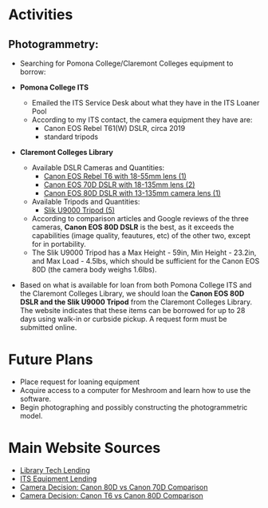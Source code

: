 # Activities

## Photogrammetry:

- Searching for Pomona College/Claremont Colleges equipment to borrow:
- **Pomona College ITS**
  - Emailed the ITS Service Desk about what they have in the ITS Loaner Pool
  - According to my ITS contact, the camera equipment they have are:
    - Canon EOS Rebel T61(W) DSLR, circa 2019
    - standard tripods
  
- **Claremont Colleges Library**
  - Available DSLR Cameras and Quantities:
    - [Canon EOS Rebel T6 with 18-55mm lens (1)](https://ccl.on.worldcat.org/oclc/957364298)
    - [Canon EOS 70D DSLR with 18-135mm lens (2)](https://ccl.on.worldcat.org/oclc/957352639)
    - [Canon EOS 80D DSLR with 13-135mm camera lens (1)](https://ccl.on.worldcat.org/oclc/1112673177)
  - Available Tripods and Quantities:
    - [Slik U9000 Tripod (5)](https://ccl.on.worldcat.org/oclc/957295812)
  - According to comparison articles and Google reviews of the three cameras, **Canon EOS 80D DSLR** is the best, as it exceeds the capabilities (image quality, feautures, etc) of the other two, except for in portability.
  - The Slik U9000 Tripod has a Max Height - 59in, Min Height - 23.2in, and Max Load - 4.5lbs, which should be sufficient for the Canon EOS 80D (the camera body weighs 1.6lbs). 

- Based on what is available for loan from both Pomona College ITS and the Claremont Colleges Library, we should loan the **Canon EOS 80D DSLR and the Slik U9000 Tripod** from the Claremont Colleges Library. The website indicates that these items can be borrowed for up to 28 days using walk-in or curbside pickup. A request form must be submitted online.

# Future Plans

- Place request for loaning equipment
- Acquire access to a computer for Meshroom and learn how to use the software.
- Begin photographing and possibly constructing the photogrammetric model.


# Main Website Sources

- [Library Tech Lending](https://library.claremont.edu/tech-lending/)
- [ITS Equipment Lending](https://www.pomona.edu/administration/its/services/hardware/equipment-lending)
- [Camera Decision: Canon 80D vs Canon 70D Comparison](https://cameradecision.com/compare/Canon-EOS-80D-vs-Canon-EOS-70D)
- [Camera Decision: Canon T6 vs Canon 80D Comparison](https://cameradecision.com/compare/Canon-EOS-Rebel-T6-vs-Canon-EOS-80D)
